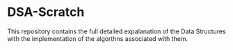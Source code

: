 # DSA-Scratch

This repository contains the full detailed expalanation of the Data Structures with the implementation of the algorthns associated with them.

